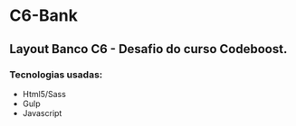 #  C6-Bank
##  Layout Banco C6 - Desafio do curso Codeboost. 

###  Tecnologias usadas: 
- Html5/Sass
- Gulp
- Javascript
